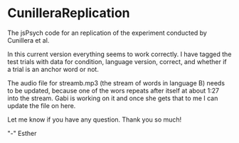 # CunilleraReplication

The jsPsych code for an replication of the experiment conducted by Cunillera et al.

In this current version everything seems to work correctly. I have tagged the test trials with data for condition, language version, correct, and whether if a trial is an anchor word or not.

The audio file for streamb.mp3 (the stream of words in language B) needs to be updated, because one of the wors repeats after itself at about 1:27 into the stream. Gabi is working on it and once she gets that to me I can update the file on here.

Let me know if you have any question. Thank you so much!

"-" Esther
